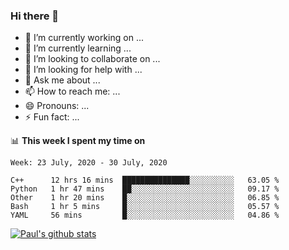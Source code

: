 ### Hi there 👋

- 🔭 I’m currently working on ...
- 🌱 I’m currently learning ...
- 👯 I’m looking to collaborate on ...
- 🤔 I’m looking for help with ...
- 💬 Ask me about ...
- 📫 How to reach me: ...
- 😄 Pronouns: ...
- ⚡ Fun fact: ...

📊 **This week I spent my time on**
<!--START_SECTION:waka-->
```text
Week: 23 July, 2020 - 30 July, 2020

C++      12 hrs 16 mins  ███████████████░░░░░░░░░░   63.05 % 
Python   1 hr 47 mins    ██░░░░░░░░░░░░░░░░░░░░░░░   09.17 % 
Other    1 hr 20 mins    █░░░░░░░░░░░░░░░░░░░░░░░░   06.85 % 
Bash     1 hr 5 mins     █░░░░░░░░░░░░░░░░░░░░░░░░   05.57 % 
YAML     56 mins         █░░░░░░░░░░░░░░░░░░░░░░░░   04.86 %
```
<!--END_SECTION:waka-->


[![Paul's github stats](https://github-readme-stats.vercel.app/api?username=mickeyouyou&theme=dracula&show_icons=true)](https://github.com/anuraghazra/github-readme-stats)

